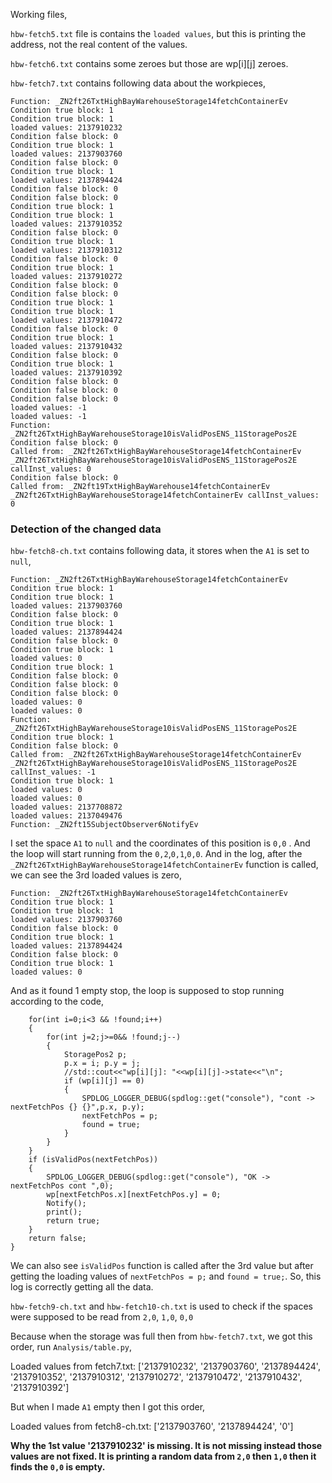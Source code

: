 Working files,

`hbw-fetch5.txt` file is contains the `loaded values`, but this is printing the address, not the real content of the values.

`hbw-fetch6.txt` contains some zeroes but those are wp[i][j] zeroes.

`hbw-fetch7.txt` contains following data about the workpieces,
```
Function: _ZN2ft26TxtHighBayWarehouseStorage14fetchContainerEv
Condition true block: 1
Condition true block: 1
loaded values: 2137910232
Condition false block: 0
Condition true block: 1
loaded values: 2137903760
Condition false block: 0
Condition true block: 1
loaded values: 2137894424
Condition false block: 0
Condition false block: 0
Condition true block: 1
Condition true block: 1
loaded values: 2137910352
Condition false block: 0
Condition true block: 1
loaded values: 2137910312
Condition false block: 0
Condition true block: 1
loaded values: 2137910272
Condition false block: 0
Condition false block: 0
Condition true block: 1
Condition true block: 1
loaded values: 2137910472
Condition false block: 0
Condition true block: 1
loaded values: 2137910432
Condition false block: 0
Condition true block: 1
loaded values: 2137910392
Condition false block: 0
Condition false block: 0
Condition false block: 0
loaded values: -1
loaded values: -1
Function: _ZN2ft26TxtHighBayWarehouseStorage10isValidPosENS_11StoragePos2E
Condition false block: 0
Called from: _ZN2ft26TxtHighBayWarehouseStorage14fetchContainerEv _ZN2ft26TxtHighBayWarehouseStorage10isValidPosENS_11StoragePos2E callInst_values: 0
Condition false block: 0
Called from: _ZN2ft19TxtHighBayWarehouse14fetchContainerEv _ZN2ft26TxtHighBayWarehouseStorage14fetchContainerEv callInst_values: 0
```


### Detection of the changed data
`hbw-fetch8-ch.txt` contains following data, it stores when the `A1` is set to `null`,
```
Function: _ZN2ft26TxtHighBayWarehouseStorage14fetchContainerEv
Condition true block: 1
Condition true block: 1
loaded values: 2137903760
Condition false block: 0
Condition true block: 1
loaded values: 2137894424
Condition false block: 0
Condition true block: 1
loaded values: 0
Condition true block: 1
Condition false block: 0
Condition false block: 0
Condition false block: 0
loaded values: 0
loaded values: 0
Function: _ZN2ft26TxtHighBayWarehouseStorage10isValidPosENS_11StoragePos2E
Condition true block: 1
Condition false block: 0
Called from: _ZN2ft26TxtHighBayWarehouseStorage14fetchContainerEv _ZN2ft26TxtHighBayWarehouseStorage10isValidPosENS_11StoragePos2E callInst_values: -1
Condition true block: 1
loaded values: 0
loaded values: 0
loaded values: 2137708872
loaded values: 2137049476
Function: _ZN2ft15SubjectObserver6NotifyEv
```

I set the space `A1` to `null` and the coordinates of this position is `0,0` . And the loop will start running from the `0,2`,`0,1`,`0,0`.
And in the log, after the `_ZN2ft26TxtHighBayWarehouseStorage14fetchContainerEv` function is called, we can see the 3rd loaded values is zero,
```
Function: _ZN2ft26TxtHighBayWarehouseStorage14fetchContainerEv
Condition true block: 1
Condition true block: 1
loaded values: 2137903760
Condition false block: 0
Condition true block: 1
loaded values: 2137894424
Condition false block: 0
Condition true block: 1
loaded values: 0
```
And as it found 1 empty stop, the loop is supposed to stop running according to the code,
```
	for(int i=0;i<3 && !found;i++)
	{
		for(int j=2;j>=0&& !found;j--)
		{
			StoragePos2 p;
			p.x = i; p.y = j;
			//std::cout<<"wp[i][j]: "<<wp[i][j]->state<<"\n";
			if (wp[i][j] == 0)
			{
				SPDLOG_LOGGER_DEBUG(spdlog::get("console"), "cont -> nextFetchPos {} {}",p.x, p.y);
				nextFetchPos = p;
				found = true;
			}
		}
	}
	if (isValidPos(nextFetchPos))
	{
		SPDLOG_LOGGER_DEBUG(spdlog::get("console"), "OK -> nextFetchPos cont ",0);
		wp[nextFetchPos.x][nextFetchPos.y] = 0;
		Notify();
		print();
		return true;
	}
	return false;
}
```
We can also see `isValidPos` function is called after the 3rd value but after getting the loading values of `nextFetchPos = p;` and `found = true;`. So, this log is correctly getting all the data.


`hbw-fetch9-ch.txt` and `hbw-fetch10-ch.txt` is used to check if the spaces were supposed to be read from `2,0`, `1,0`, `0,0`

Because when the storage was full then from `hbw-fetch7.txt`, we got this order, run `Analysis/table.py`,

Loaded values from fetch7.txt:
['2137910232', '2137903760', '2137894424', '2137910352', '2137910312', '2137910272', '2137910472', '2137910432', '2137910392']

But when I made `A1` empty then I got this order,

Loaded values from fetch8-ch.txt:
['2137903760', '2137894424', '0']

**Why the 1st value '2137910232' is missing. It is not missing instead those values are not fixed. It is printing a random data from `2,0` then `1,0` then it finds the `0,0` is empty.**





